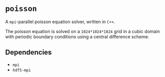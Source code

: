 # `poisson`

A `mpi`-parallel poisson equation solver, written in `C++`.

The poisson equation is solved on a `1024*1024*1024` grid in a cubic domain with
periodic boundary conditions using a central difference scheme.

## Dependencies

- `mpi`
- `hdf5-mpi`


